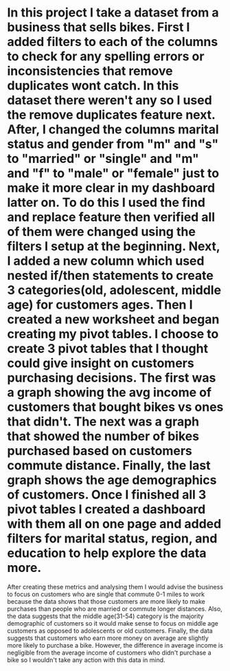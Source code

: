 # In this project I take a dataset from a business that sells bikes. First I added filters to each of the columns to check for any spelling errors or inconsistencies that remove duplicates wont catch.  In this dataset there weren't any so I used the remove duplicates feature next.  After, I changed the columns marital status and gender from "m" and "s" to "married" or "single" and "m" and "f" to "male" or "female" just to make it more clear in my dashboard latter on.  To do this I used the find and replace feature then verified all of them were changed using the filters I setup at the beginning. Next, I added a new column which used nested if/then statements to create 3 categories(old, adolescent, middle age) for customers ages. Then I created a new worksheet and began creating my pivot tables.  I choose to create 3 pivot tables that I thought could give insight on customers purchasing decisions.  The first was a graph showing the avg income of customers that bought bikes vs ones that didn't.  The next was a graph that showed the number of bikes purchased based on customers commute distance.  Finally, the last graph shows the age demographics of customers.  Once I finished all 3 pivot tables I created a dashboard with them all on one page and added filters for marital status, region, and education to help explore the data more.  

After creating these metrics and analysing them I would advise the business to focus on customers who are single that commute 0-1 miles to work because the data shows that those customers are more likely to make purchases than people who are married or commute longer distances.  Also, the data suggests that the middle age(31-54) category is the majority demographic of customers so it would make sense to focus on middle age customers as opposed to adolescents or old customers.  Finally,  the data suggests that customers who earn more money on average are slightly more likely to purchase a bike.  However, the difference in average income is negligible from the average income of customers who didn't purchase a bike so I wouldn't take any action with this data in mind.
